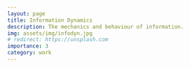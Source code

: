 ```yaml
---
layout: page
title: Information Dynamics
description: The mechanics and behaviour of information.
img: assets/img/infodyn.jpg
# redirect: https://unsplash.com
importance: 3
category: work
---
```

